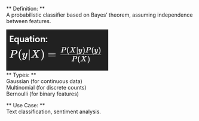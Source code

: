 ** Definition: **<br>
	A probabilistic classifier based on Bayes’ theorem, assuming independence between features.

![Alt text](image.png)<br>
** Types: ** <br>
	Gaussian (for continuous data)<br>
	Multinomial (for discrete counts)<br>
	Bernoulli (for binary features)

** Use Case: **<br>
	Text classification, sentiment analysis.
